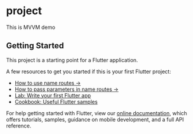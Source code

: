# project

This is MVVM demo

## Getting Started

This project is a starting point for a Flutter application.

A few resources to get you started if this is your first Flutter project:

- [How to use name routes ->](https://flutter.dev/docs/cookbook/navigation/named-routes)
- [How to pass parameters in name routes ->](https://flutter.dev/docs/cookbook/navigation/navigate-with-arguments)
- [Lab: Write your first Flutter app](https://flutter.dev/docs/get-started/codelab)
- [Cookbook: Useful Flutter samples](https://flutter.dev/docs/cookbook)

For help getting started with Flutter, view our
[online documentation](https://flutter.dev/docs), which offers tutorials,
samples, guidance on mobile development, and a full API reference.

